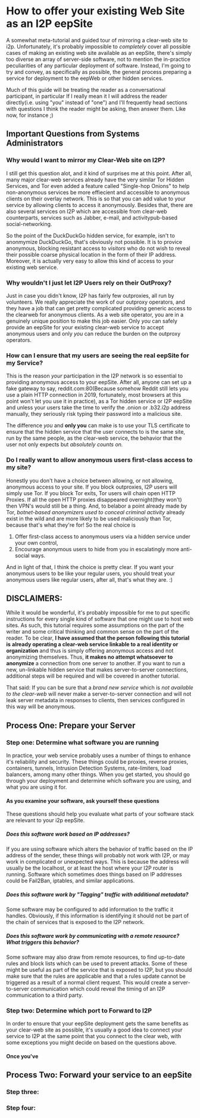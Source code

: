 How to offer your existing Web Site as an I2P eepSite
=====================================================

A somewhat meta-tutorial and guided tour of mirroring a clear-web site to i2p.
Unfortunately, it's probably impossible to *completely* cover all possible cases
of making an existing web site available as an eepSite, there's simply too
diverse an array of server-side software, not to mention the in-practice
peculiarities of any particular deployment of software. Instead, I'm going to
try and convey, as specifically as possible, the general process preparing a
service for deployment to the eepWeb or other hidden services.

Much of this guide will be treating the reader as a conversational participant,
in particular If I really mean it I will address the reader directly(i.e. using
"you" instead of "one") and I'll frequently head sections with questions I think
the reader might be asking, then answer them. Like now, for instance ;)

Important Questions from Systems Administrators
-----------------------------------------------

### Why would I want to mirror my Clear-Web site on I2P?

I still get this question alot, and it kind of surprises me at this point. After
all, many major clear-web services already have the very similar Tor Hidden
Services, and Tor even added a feature called "Single-hop Onions" to help
non-anonymous services be more effiecient and accessible to anonymous clients
on their overlay network. This is so that you can add value to your service by
allowing clients to access it anonymously. Besides that, there are also several
services on I2P which are accessible from clear-web counterparts, services such
as Jabber, e-mail, and activitypub-based social-networking.

So the point of the DuckDuckGo hidden service, for example, isn't to anonmymize
DuckDuckGo, that's obviously not possible. It is to provice anonymous, blocking
resistant access to *visitors* who do not wish to reveal their possible coarse
physical location in the form of their IP address. Moreover, it is actually very
easy to allow this kind of access to your existing web service.

### Why wouldn't I just let I2P Users rely on their OutProxy?

Just in case you didn't know, I2P has fairly few outproxies, all run by
volunteers. We really appreciate the work of our outproxy operators, and they
have a job that can get pretty complicated providing generic access to the
clearweb for anonymous clients. As a web site operator, you are in a genuinely
unique position to make this job easier. Only *you* can safely provide an
eepSite for your existing clear-web service to accept anonymous users and only
*you* can reduce the burden on the outproxy operators.

### How can I ensure that my users are seeing the real eepSite for my Service?

This is the reason *your* participation in the I2P network is so essential to
providing anonymous access to your eepSite. After all, anyone can set up a
fake gateway to say, reddit.com:80(Because somehow Reddit still lets you
use a plain  HTTP connection in 2019, fortunately, most browsers at this point
won't let you use it in practice), as a Tor hidden service or I2P eepSite and
unless your users take the time to verify the .onion or .b32.i2p address
manually, they seriously risk typing their password into a malicious site.

The difference *you* and **only you** can make is to use your TLS certificate
to ensure that the hidden service that the user connects to is the same site,
run by the same people, as the clear-web service, the behavior that the user
not only expects but *absolutely counts on.*

### Do I really want to allow anonymous users first-class access to my site?

Honestly you don't have a choice between allowing, or not allowing, anonymous
access to your site. If you block outproxies, I2P users will simply use Tor.
If you block Tor exits, Tor users will chain open HTTP Proxies. If all the open
HTTP proxies disappeared overnight(they won't) then VPN's would still be a
thing. And, to belabor a point already made by Tor, *botnet-based anonymizers*
*used to conceal criminal activity* already exist in the wild and are more
likely to be used maliciously than Tor, because that's what they're for! So the
real choice is

 1. Offer first-class access to anonymous users via a hidden service under your
 own control,
 2. Encourage anonymous users to hide from you in escalatingly more anti-social
 ways.

And in light of that, I think the choice is pretty clear. If you want your
anonymous users to be like your regular users, you should treat your anonymous
users like regular users, after all, that's what they are. :)

DISCLAIMERS:
------------

While it would be wonderful, it's probably impossible for me to put specific
instructions for every single kind of software that one might use to host web
sites. As such, this tutorial requires some assumptions on the part of the
writer and some critical thinking and common sense on the part of the reader.
To be clear, **I have assumed that the person following this tutorial is**
**already operating a clear-web service linkable to a real identity or**
**organization** and thus is simply offering anonymous access and not
anonymizing themselves. Thus, **it makes no attempt whatsoever to anonymize**
a connection from one server to another. If you want to run a new, un-linkable
hidden service that makes server-to-server connections, additional steps will
be required and will be covered in another tutorial.

That said: If you can be sure that a *brand new service* which is *not*
*available to the clear-web* will never make a server-to-server connection and
will not leak server metadata in responses to clients, then services configured
in this way will be anonymous.

Process One: Prepare your Server
--------------------------------

### Step one: Determine what software you are running

In practice, your web service probably uses a number of things to enhance it's
reliability and security. These things could be proxies, reverse proxies,
containers, tunnels, Intrusion Detection Systems, rate-limiters, load balancers,
among many other things. When you get started, you should go through your
deployment and determine which software you are using, and what you are using it
for.

#### As you examine your software, ask yourself these questions

These questions should help you evaluate what parts of your software stack are
relevant to your i2p eepSite.

##### Does this software work based on IP addresses?

If you are using software which alters the behavior of traffic based on the IP
address of the sender, these things will probably not work with I2P, or may work
in complicated or unexpected ways. This is because the address will usually be
the localhost, or at least the host where your I2P router is running. Software
which sometimes does things based on IP addresses could be Fail2Ban, iptables,
and similar applications.

##### Does this software work by "Tagging" traffic with additional metadata?

Some software may be configured to add information to the traffic it handles.
Obviously, if this information is identifying it should not be part of the chain
of services that is exposed to the I2P network.

##### Does this software work by communicating with a remote resource? What triggers this behavior?

Some software may also draw from remote resources, to find up-to-date rules and
block lists which can be used to prevent attacks. Some of these might be useful
as part of the service that is exposed to I2P, but you should make sure that the
rules are applicable and that a rules update cannot be triggered as a result of
a normal client request. This would create a server-to-server communication
which could reveal the timing of an I2P communication to a third party.

### Step two: Determine which port to Forward to I2P

In order to ensure that your eepSite deployment gets the same benefits as your
clear-web site as possible, it's usually a good idea to connect your service to
I2P at the same point that you connect to the clear web, with some exceptions
you might decide on based on the questions above.

#### Once you've

Process Two: Forward your service to an eepSite
------------

### Step three:

### Step four:
